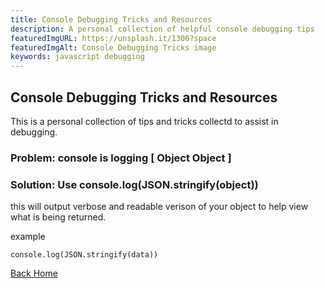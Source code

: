 ```yaml
---
title: Console Debugging Tricks and Resources
description: A personal collection of helpful console debugging tips
featuredImgURL: https://unsplash.it/1306?space
featuredImgAlt: Console Debugging Tricks image
keywords: javascript debugging
---
```

## Console Debugging Tricks and Resources

This is a personal collection of tips and tricks collectd to assist in debugging. 

### Problem: console is logging [ Object Object ]

### Solution: Use console.log(JSON.stringify(object))

this will output verbose and readable verison of your object to help view what is being returned.

example
```
console.log(JSON.stringify(data))

```

[Back Home](/)
